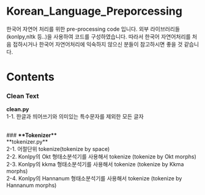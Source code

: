 # Korean_Language_Preporcessing

한국어 자연어 처리를 위한 pre-processing code 입니다. 외부 라이브러리들(konlpy,nltk 등..)을 사용하여 코드를 구성하였습니다. 따라서 한국어 자연어처리를 처음 접하시거나 한국어 자연어처리에 익숙하지 않으신 분들이 참고하시면 좋을 것 같습니다.

 
# Contents

### <b>**Clean Text**</b></br>
**clean.py**<br>
1-1. 한글과 띄어쓰기와 의미있는 특수문자를 제외한 모든 글자 

</br>
### <b>**Tokenizer**</b></br>
**tokenizer.py**<br>
2-1. 어절단위 tokenize(tokenize by space) </br>
2-2. Konlpy의 Okt 형태소분석기를 사용해서 tokenize (tokenize by Okt morphs)</br>
2-3. Konlpy의 kkma 형태소분석기를 사용해서 tokenize (tokenize by Kkma morphs)</br>
2-4. Konlpy의 Hannanum 형태소분석기를 사용해서 tokenize (tokenize by Hannanum morphs)</br>


